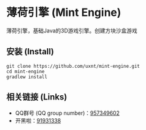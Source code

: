 # 薄荷引擎 (Mint Engine)

薄荷引擎，基础Java的3D游戏引擎。创建方块沙盒游戏

## 安装 (Install)
```
git clone https://github.com/uxnt/mint-engine.git
cd mint-engine
gradlew install
```
 
## 相关链接 (Links)
- QQ群号 (QQ group number)：[957349602](https://jq.qq.com/?_wv=1027&k=AUUDu7tP)
- 开黑啦：[91931338](https://kaihei.co/2jEvSu)
